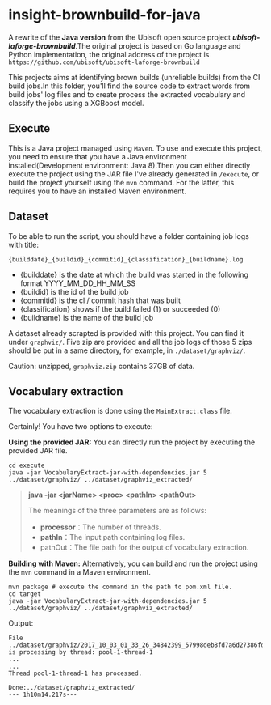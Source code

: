 # insight-brownbuild-for-java

A rewrite of the **Java version** from the Ubisoft open source project ***ubisoft-laforge-brownbuild***.The original project is based on Go language and Python implementation, the original address of the project is `https://github.com/ubisoft/ubisoft-laforge-brownbuild`

This projects aims at identifying brown builds (unreliable builds) from the CI build jobs.In this folder, you'll find the source code to extract words from build jobs' log files and to create process the extracted vocabulary and classify the jobs using a XGBoost model.

## Execute

This is a Java project managed using `Maven`. To use and execute this project, you need to ensure that you have a Java environment installed(Development environment: Java 8).Then you can either directly execute the project using the JAR file I've already generated in `/execute`, or build the project yourself using the `mvn` command. For the latter, this requires you to have an installed Maven environment.

## Dataset

To be able to run the script, you should have a folder containing job logs with title:

`{builddate}_{buildid}_{commitid}_{classification}_{buildname}.log`

- {builddate} is the date at which the build was started in the following format YYYY_MM_DD_HH_MM_SS
- {buildid} is the id of the build job
- {commitid} is the cl / commit hash that was built
- {classification} shows if the build failed (1) or succeeded (0)
- {buildname} is the name of the build job

A dataset already scrapted is provided with this project. You can find it under `graphviz/`. Five zip are provided and all the job logs of those 5 zips should be put in a same directory, for example, in `./dataset/graphviz/`.

Caution: unzipped, `graphviz.zip` contains 37GB of data.

## Vocabulary extraction

The vocabulary extraction is done using the `MainExtract.class` file. 

Certainly! You have two options to execute:

**Using the provided JAR:** You can directly run the project by executing the provided JAR file.

```shell
cd execute
java -jar VocabularyExtract-jar-with-dependencies.jar 5 ../dataset/graphviz/ ../dataset/graphviz_extracted/
```

> **java -jar \<jarName\> \<proc\> \<pathIn\> \<pathOut\>**
>
> The meanings of the three parameters are as follows:
>
> - **processor**：The number of threads.
> - **pathIn**：The input path containing log files.
> - pathOut：The file path for the output of vocabulary extraction.

**Building with Maven:** Alternatively, you can build and run the project using the `mvn` command in a Maven environment.

```shell
mvn package	# execute the command in the path to pom.xml file.
cd target
java -jar VocabularyExtract-jar-with-dependencies.jar 5 ../dataset/graphviz/ ../dataset/graphviz_extracted/
```



Output:

```shell
File ../dataset/graphviz/2017_10_03_01_33_26_34842399_57998deb8fd7a6d27386fd666feb4d411a925ec4_0_portablesourcepackaging.log is processing by thread: pool-1-thread-1
...
...
Thread pool-1-thread-1 has processed.

Done:../dataset/graphviz_extracted/
--- 1h10m14.217s--- 
```



